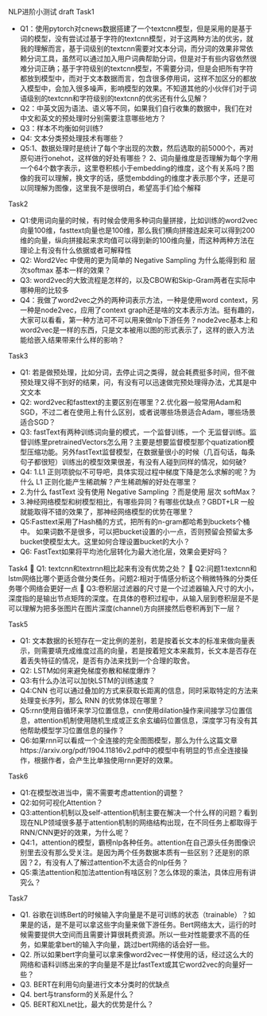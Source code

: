 NLP进阶小测试 draft
Task1
* Q1：使用pytorch对cnews数据搭建了一个textcnn模型，但是采用的是基于词的模型，没有尝试过基于字符的textcnn模型，对于这两种方法的优劣，就我的理解而言，基于词级别的textcnn需要对文本分词，而分词的效果非常依赖分词工具，虽然可以通过加入用户词典帮助分词，但是对于有些内容依然很难分词正确；基于字符级别的textcnn模型，不需要分词，但是会把所有字符都放到模型中，而对于文本数据而言，包含很多停用词，这样不加区分的都放入模型中，会加入很多噪声，影响模型的效果。不知道其他的小伙伴们对于词语级别的textcnn和字符级别的textcnn的优劣还有什么见解？
* Q2：中英文因为语法、语义等不同，如果我们自行收集的数据中，我们在对中文和英文的预处理时分别需要注意哪些地方？
* Q3：样本不均衡如何训练?
* Q4: 文本分类预处理技术有哪些？
* Q5:1、数据处理时是统计了每个字出现的次数，然后选取的前5000个，再对原句进行onehot，这样做的好处有哪些？ 2、词向量维度是否理解为每个字用一个64个数字表示，这里卷积核小于embedding的维度，这个有关系吗？图像的我可以理解，换文字的话，感觉embdding的维度才表示那个字，还是可以同理解为图像，这里我不是很明白，希望高手们给个解释
 
Task2
* Q1:使用词向量的时候，有时候会使用多种词向量拼接，比如训练的word2vec向量100维，fasttext向量也是100维，那么我们横向拼接连起来可以得到200维的向量，纵向拼接起来求均值可以得到新的100维向量，而这种两种方法在理论上有没有什么依据或者可解释性
* Q2: Word2Vec 中使用的更为简单的 Negative Sampling 为什么能得到和 层次softmax 基本一样的效果？
* Q3: word2vec的大致流程是怎样的，以及CBOW和Skip-Gram两者在实际中哪种用的比较多
* Q4：我做了word2vec之外的两种词表示方法，一种是使用word context，另一种是node2vec，应用了context graph还是啥的文本表示方法。挺有趣的，大家可以看看，第一种方法可不可以用来做nlp下游任务？node2vec基本上和word2vec是一样的东西，只是文本被用以图的形式表示了，这样的嵌入方法能给嵌入结果带来什么样的影响？
 
Task3
* Q1: 若是做预处理，比如分词，去停止词之类得，就会耗费挺多时间，但不做预处理又得不到好的结果，问，有没有可以迅速做完预处理得办法，尤其是中文文本
* Q2: word2vec和fasttext的主要区别在哪里？2.优化器一般常用Adam和SGD，不过二者在使用上有什么区别，或者说哪些场景适合Adam，哪些场景适合SGD？
* Q3: fastText有两种训练词向量的模式，一个监督训练，一个 无监督训练。监督训练里pretrainedVectors怎么用？主要是想要监督模型那个quatization模型压缩功能。另外fastText监督模型，在数据量很小的时候（几百句话，每条句子都很短）训练出的模型效果很差，有没有人碰到同样的情况，如何破?
* Q4: 1.L1 正则项貌似不可导吧，具体实现过程中梯度下降是怎么求解的呢？为什么 L1 正则化能产生稀疏解？产生稀疏解的好处在哪里？
* 2.为什么 fastText 没有使用 Negative Sampling ？而是使用 层次 softMax？
* 3.神经网络模型和树模型相比，有哪些异同？有哪些优缺点？GBDT+LR 一般就能取得不错的效果了，那神经网络模型的优势在哪里？ 
* Q5:Fasttext采用了Hash桶的方式，把所有的n-gram都哈希到buckets个桶中。
如果词数不是很多，可以把bucket设置的小一点，否则预留会预留太多bucket使模型太大。这里如何合理设置bucket的大小？
* Q6: FastText如果将平均池化层转化为最大池化层，效果会更好吗？
 
Task4
	Q1: textcnn和textrnn相比起来有没有优势之处？
	Q2:问题1:textcnn和lstm网络比哪个更适合做分类任务。问题2:相对于情感分析这个稍微特殊的分类任务哪个网络会更好一点
	Q3:卷积层过滤器的尺寸是一个过滤器输入尺寸的大小，深度指的是输出节点矩阵的深度。在具体的卷积过程中，从输入层到卷积层是不是可以理解为把多张图片在图片深度(channel)方向拼接然后卷积再到下一层？
 
Task5
* Q1: 文本数据的长短存在一定比例的差别，若是按着长文本的标准来做向量表示，则需要填充成维度过高的向量，若是按着短文本来裁剪，长文本是否存在着丢失特征的情况，是否有办法来找到一个合理的取舍。
* Q2: LSTM如何来避免梯度弥散和梯度爆炸？
* Q3:有什么办法可以加快LSTM的训练速度？
* Q4:CNN 也可以通过叠加的方式来获取长距离的信息，同时采取特定的方法来处理变长序列，那么 RNN 的优势体现在哪里？
* Q5:rnn使用自循环来学习位置信息，cnn使用dilation操作来间接学习位置信息，attention机制使用随机生成或正玄余玄编码位置信息，深度学习有没有其他帮助模型学习位置信息的操作？
* Q6:如果rnn可以看成一个全连接的完全图图模型，那么为什么这篇文章https://arxiv.org/pdf/1904.11816v2.pdf中的模型中有明显的节点全连接操作，根据作者，会产生比单独使用rnn更好的效果。
 
Task6
* Q1:在模型改进当中，需不需要考虑attention的调整？
* Q2:如何可视化Attention？
* Q3:attention机制以及self-attention机制主要在解决一个什么样的问题？看到现在NLP领域很多基于attention机制的网络结构出现，在不同任务上都取得于RNN/CNN更好的效果，为什么呢？
* Q4:1，attention的模型，霸榜nlp各种任务。attention在自己源头任务图像识别里去没有那么受关注。是因为两个任务数据本质有一些区别？还是别的原因？2，有没有人了解过attention不太适合的nlp任务？
* Q5:乘法attention和加法attention有啥区别？怎么体现的乘法，具体应用有讲究么？
 
Task7
* Q1. 谷歌在训练Bert的时候输入字向量是不是可训练的状态（trainable）？如果是的话，是不是可以拿这些字向量来做下游任务。Bert网络太大，运行的时候需要提供大空间而且需要计算很耗费资源。所以一些对性能要求不高的任务，如果能拿bert的输入字向量，跳过bert网络的话会好一些。
* Q2. 所以如果bert字向量可以拿来像word2vec一样使用的话，经过这么大的网络和语料训练出来的字向量是不是比fastText或其它word2vec的向量好一些？
* Q3. BERT在利用句向量进行文本分类时的优缺点
* Q4. bert与transform的关系是什么？
* Q5. BERT和XLnet比，最大的优势是什么？
